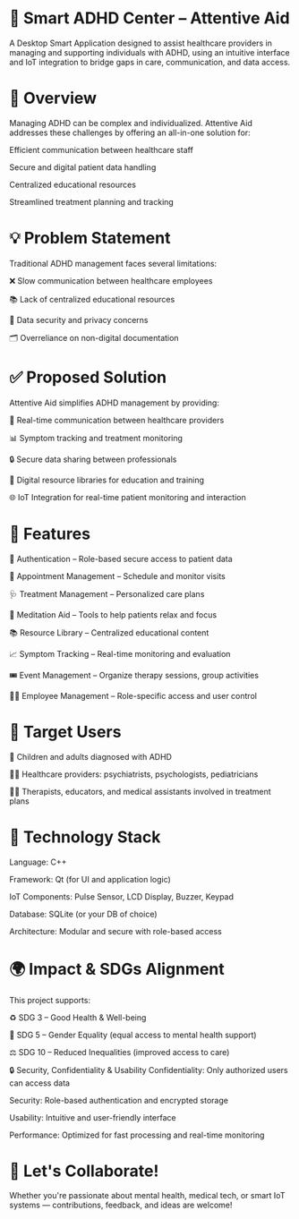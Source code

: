 # 🧠 Smart ADHD Center – Attentive Aid
A Desktop Smart Application designed to assist healthcare providers in managing and supporting individuals with ADHD, using an intuitive interface and IoT integration to bridge gaps in care, communication, and data access.

# 🌟 Overview
Managing ADHD can be complex and individualized. Attentive Aid addresses these challenges by offering an all-in-one solution for:

Efficient communication between healthcare staff

Secure and digital patient data handling

Centralized educational resources

Streamlined treatment planning and tracking

# 💡 Problem Statement
Traditional ADHD management faces several limitations:

❌ Slow communication between healthcare employees

📚 Lack of centralized educational resources

🔐 Data security and privacy concerns

🗂️ Overreliance on non-digital documentation

# ✅ Proposed Solution
Attentive Aid simplifies ADHD management by providing:

🔁 Real-time communication between healthcare providers

📊 Symptom tracking and treatment monitoring

🔒 Secure data sharing between professionals

📖 Digital resource libraries for education and training

🌐 IoT Integration for real-time patient monitoring and interaction

# 🧰 Features
🔐 Authentication – Role-based secure access to patient data

📅 Appointment Management – Schedule and monitor visits

🩺 Treatment Management – Personalized care plans

🧘 Meditation Aid – Tools to help patients relax and focus

📚 Resource Library – Centralized educational content

📈 Symptom Tracking – Real-time monitoring and evaluation

🎟️ Event Management – Organize therapy sessions, group activities

🧑‍💼 Employee Management – Role-specific access and user control

# 🏥 Target Users
🧒 Children and adults diagnosed with ADHD

👨‍⚕️ Healthcare providers: psychiatrists, psychologists, pediatricians

🧑‍🏫 Therapists, educators, and medical assistants involved in treatment plans

# 🧭 Technology Stack
Language: C++

Framework: Qt (for UI and application logic)

IoT Components: Pulse Sensor, LCD Display, Buzzer, Keypad

Database: SQLite (or your DB of choice)

Architecture: Modular and secure with role-based access

# 🌍 Impact & SDGs Alignment
This project supports:

♻️ SDG 3 – Good Health & Well-being

🚻 SDG 5 – Gender Equality (equal access to mental health support)

⚖️ SDG 10 – Reduced Inequalities (improved access to care)

🔒 Security, Confidentiality & Usability
Confidentiality: Only authorized users can access data

Security: Role-based authentication and encrypted storage

Usability: Intuitive and user-friendly interface

Performance: Optimized for fast processing and real-time monitoring

# 🤝 Let's Collaborate!
Whether you're passionate about mental health, medical tech, or smart IoT systems — contributions, feedback, and ideas are welcome!
